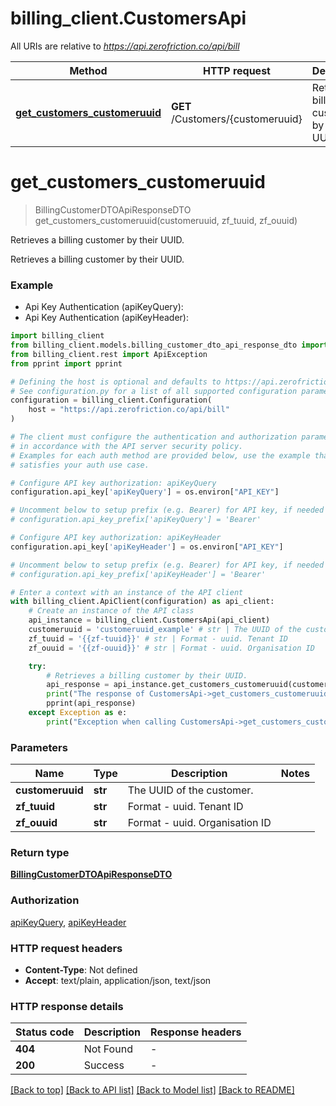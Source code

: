 # billing_client.CustomersApi

All URIs are relative to *https://api.zerofriction.co/api/bill*

Method | HTTP request | Description
------------- | ------------- | -------------
[**get_customers_customeruuid**](CustomersApi.md#get_customers_customeruuid) | **GET** /Customers/{customeruuid} | Retrieves a billing customer by their UUID.


# **get_customers_customeruuid**
> BillingCustomerDTOApiResponseDTO get_customers_customeruuid(customeruuid, zf_tuuid, zf_ouuid)

Retrieves a billing customer by their UUID.

Retrieves a billing customer by their UUID.

### Example

* Api Key Authentication (apiKeyQuery):
* Api Key Authentication (apiKeyHeader):

```python
import billing_client
from billing_client.models.billing_customer_dto_api_response_dto import BillingCustomerDTOApiResponseDTO
from billing_client.rest import ApiException
from pprint import pprint

# Defining the host is optional and defaults to https://api.zerofriction.co/api/bill
# See configuration.py for a list of all supported configuration parameters.
configuration = billing_client.Configuration(
    host = "https://api.zerofriction.co/api/bill"
)

# The client must configure the authentication and authorization parameters
# in accordance with the API server security policy.
# Examples for each auth method are provided below, use the example that
# satisfies your auth use case.

# Configure API key authorization: apiKeyQuery
configuration.api_key['apiKeyQuery'] = os.environ["API_KEY"]

# Uncomment below to setup prefix (e.g. Bearer) for API key, if needed
# configuration.api_key_prefix['apiKeyQuery'] = 'Bearer'

# Configure API key authorization: apiKeyHeader
configuration.api_key['apiKeyHeader'] = os.environ["API_KEY"]

# Uncomment below to setup prefix (e.g. Bearer) for API key, if needed
# configuration.api_key_prefix['apiKeyHeader'] = 'Bearer'

# Enter a context with an instance of the API client
with billing_client.ApiClient(configuration) as api_client:
    # Create an instance of the API class
    api_instance = billing_client.CustomersApi(api_client)
    customeruuid = 'customeruuid_example' # str | The UUID of the customer.
    zf_tuuid = '{{zf-tuuid}}' # str | Format - uuid. Tenant ID
    zf_ouuid = '{{zf-ouuid}}' # str | Format - uuid. Organisation ID

    try:
        # Retrieves a billing customer by their UUID.
        api_response = api_instance.get_customers_customeruuid(customeruuid, zf_tuuid, zf_ouuid)
        print("The response of CustomersApi->get_customers_customeruuid:\n")
        pprint(api_response)
    except Exception as e:
        print("Exception when calling CustomersApi->get_customers_customeruuid: %s\n" % e)
```



### Parameters


Name | Type | Description  | Notes
------------- | ------------- | ------------- | -------------
 **customeruuid** | **str**| The UUID of the customer. | 
 **zf_tuuid** | **str**| Format - uuid. Tenant ID | 
 **zf_ouuid** | **str**| Format - uuid. Organisation ID | 

### Return type

[**BillingCustomerDTOApiResponseDTO**](BillingCustomerDTOApiResponseDTO.md)

### Authorization

[apiKeyQuery](../README.md#apiKeyQuery), [apiKeyHeader](../README.md#apiKeyHeader)

### HTTP request headers

 - **Content-Type**: Not defined
 - **Accept**: text/plain, application/json, text/json

### HTTP response details

| Status code | Description | Response headers |
|-------------|-------------|------------------|
**404** | Not Found |  -  |
**200** | Success |  -  |

[[Back to top]](#) [[Back to API list]](../README.md#documentation-for-api-endpoints) [[Back to Model list]](../README.md#documentation-for-models) [[Back to README]](../README.md)

